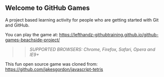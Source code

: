 ## Welcome to GitHub Games

A project based learning activity for people who are getting started with Git and GitHub.

You can play the game at: <https://lefthandz-githubtraining.github.io/github-games-beachside-project/>

>> __SUPPORTED BROWSERS_: Chrome, Firefox, Safari, Opera and IE9+_

This fun open source game was cloned from: <https://github.com/jakesgordon/javascript-tetris>
